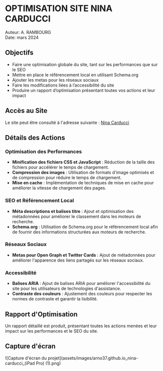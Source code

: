 # OPTIMISATION SITE NINA CARDUCCI

Auteur: A. RAMBOURG  
Date: mars 2024

## Objectifs

- Faire une optimisation globale du site, tant sur les performances que sur le SEO
- Mettre en place le référencement local en utilisant Schema.org
- Ajouter les metas pour les réseaux sociaux
- Faire les modifications liées à l’accessibilité du site
- Produire un rapport d’optimisation présentant toutes vos actions et leur impact

## Accès au Site

Le site peut être consulté à l'adresse suivante : [Nina Carducci](https://arno37.github.io/nina-carducci/)

## Détails des Actions

### Optimisation des Performances

- **Minification des fichiers CSS et JavaScript** : Réduction de la taille des fichiers pour accélérer le temps de chargement.
- **Compression des images** : Utilisation de formats d'image optimisés et de compression pour réduire le temps de chargement.
- **Mise en cache** : Implémentation de techniques de mise en cache pour améliorer la vitesse de chargement des pages.

### SEO et Référencement Local

- **Méta descriptions et balises titre** : Ajout et optimisation des métadonnées pour améliorer le classement dans les moteurs de recherche.
- **Schema.org** : Utilisation de Schema.org pour le référencement local afin de fournir des informations structurées aux moteurs de recherche.

### Réseaux Sociaux

- **Metas pour Open Graph et Twitter Cards** : Ajout de métadonnées pour améliorer l'apparence des liens partagés sur les réseaux sociaux.

### Accessibilité

- **Balises ARIA** : Ajout de balises ARIA pour améliorer l'accessibilité du site pour les utilisateurs de technologies d'assistance.
- **Contraste des couleurs** : Ajustement des couleurs pour respecter les normes de contraste et garantir la lisibilité.

## Rapport d'Optimisation

Un rapport détaillé est produit, présentant toutes les actions menées et leur impact sur les performances et le SEO du site.

## Capture d'écran

![Capture d'écran du projet](assets/images/arno37.github.io_nina-carducci_(iPad Pro) (1).png)
